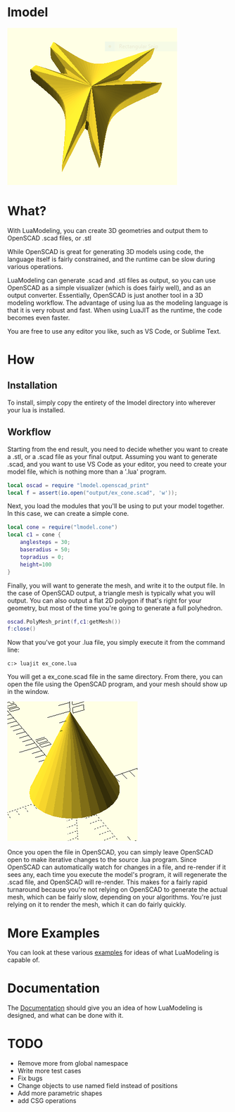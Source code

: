 # lmodel

![mascot](images/mascot.PNG?raw=true)

What?
=====

With LuaModeling, you can create 3D geometries and output them to OpenSCAD .scad files, or .stl

While OpenSCAD is great for generating 3D models using code, the language itself is fairly constrained, and the runtime can be slow during various operations.

LuaModeling can generate .scad and .stl files as output, so you can use OpenSCAD as a simple visualizer (which is does fairly well), and as an output converter.  Essentially, OpenSCAD is just another tool in a 3D modeling workflow.  The advantage of using lua as the modeling language is that it is very robust and fast.  When using LuaJIT as the runtime, the code becomes even faster.

You are free to use any editor you like, such as VS Code, or Sublime Text.

How
===
Installation
------------
To install, simply copy the entirety of the lmodel directory into wherever your lua is installed.

Workflow
--------
Starting from the end result, you need to decide whether you want to create a .stl, or a .scad file as your final output.  Assuming you want to generate .scad, and you want to use VS Code as your editor, you need to create your model file, which is nothing more than a '.lua' program.


```lua
local oscad = require "lmodel.openscad_print"
local f = assert(io.open("output/ex_cone.scad", 'w'));
```

Next, you load the modules that you'll be using to put your model together.  In this case, we can create a simple cone.

```lua
local cone = require("lmodel.cone")
local c1 = cone {
    anglesteps = 30;
    baseradius = 50;
    topradius = 0;
    height=100
}
```


Finally, you will want to generate the mesh, and write it to the output file.  In the case of OpenSCAD output, a triangle mesh is typically what you will output.  You can also output a flat 2D polygon if that's right for your geometry, but most of the time you're going to generate a full polyhedron.

```lua
oscad.PolyMesh_print(f,c1:getMesh())
f:close()
```


Now that you've got your .lua file, you simply execute it from the command line:

```
c:> luajit ex_cone.lua
```

You will get a ex_cone.scad file in the same directory.  From there, you can open the file using the OpenSCAD program, and your mesh should show up in the window.<br/>

![cone](images/cone.PNG?raw=true)<br/>

Once you open the file in OpenSCAD, you can simply leave OpenSCAD open to make iterative changes to the source .lua program.  Since OpenSCAD can automatically watch for changes in a file, and re-render if it sees any, each time you execute the model's program, it will regenerate the .scad file, and OpenSCAD will re-render. This makes for a fairly rapid turnaround because you're not relying on OpenSCAD to generate the actual mesh, which can be fairly slow, depending on your algorithms.  You're just relying on it to render the mesh, which it can do fairly quickly.



More Examples
=============
You can look at these various [examples](examples) for ideas of what LuaModeling is capable of.


Documentation
=============
The [Documentation](docs) should give you an idea of how LuaModeling is designed, and what can be done with it.

TODO
====
* Remove more from global namespace
* Write more test cases
* Fix bugs
* Change objects to use named field instead of positions
* Add more parametric shapes
* add CSG operations

